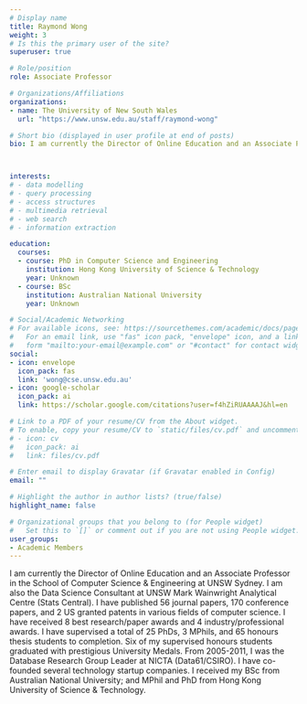 ```yaml
---
# Display name
title: Raymond Wong
weight: 3
# Is this the primary user of the site?
superuser: true

# Role/position
role: Associate Professor

# Organizations/Affiliations
organizations:
- name: The University of New South Wales
  url: "https://www.unsw.edu.au/staff/raymond-wong"

# Short bio (displayed in user profile at end of posts)
bio: I am currently the Director of Online Education and an Associate Professor in the School of Computer Science & Engineering at UNSW Sydney. I am also the Data Science Consultant at UNSW Mark Wainwright Analytical Centre (Stats Central).



interests:
# - data modelling
# - query processing
# - access structures
# - multimedia retrieval
# - web search
# - information extraction

education:
  courses:
  - course: PhD in Computer Science and Engineering
    institution: Hong Kong University of Science & Technology
    year: Unknown
  - course: BSc 
    institution: Australian National University
    year: Unknown

# Social/Academic Networking
# For available icons, see: https://sourcethemes.com/academic/docs/page-builder/#icons
#   For an email link, use "fas" icon pack, "envelope" icon, and a link in the
#   form "mailto:your-email@example.com" or "#contact" for contact widget.
social:
- icon: envelope
  icon_pack: fas
  link: 'wong@cse.unsw.edu.au'
- icon: google-scholar
  icon_pack: ai
  link: https://scholar.google.com/citations?user=f4hZiRUAAAAJ&hl=en

# Link to a PDF of your resume/CV from the About widget.
# To enable, copy your resume/CV to `static/files/cv.pdf` and uncomment the lines below.
# - icon: cv
#   icon_pack: ai
#   link: files/cv.pdf

# Enter email to display Gravatar (if Gravatar enabled in Config)
email: ""

# Highlight the author in author lists? (true/false)
highlight_name: false

# Organizational groups that you belong to (for People widget)
#   Set this to `[]` or comment out if you are not using People widget.
user_groups:
- Academic Members
---
```


I am currently the Director of Online Education and an Associate Professor in the School of Computer Science & Engineering at UNSW Sydney. I am also the Data Science Consultant at UNSW Mark Wainwright Analytical Centre (Stats Central). I have published 56 journal papers, 170 conference papers, and 2 US granted patents in various fields of computer science. I have received 8 best research/paper awards and 4 industry/professional awards. I have supervised a total of 25 PhDs, 3 MPhils, and 65 honours thesis students to completion. Six of my supervised honours students graduated with prestigious University Medals. From 2005-2011, I was the Database Research Group Leader at NICTA (Data61/CSIRO). I have co-founded several technology startup companies. I received my BSc from Australian National University; and MPhil and PhD from Hong Kong University of Science & Technology. 